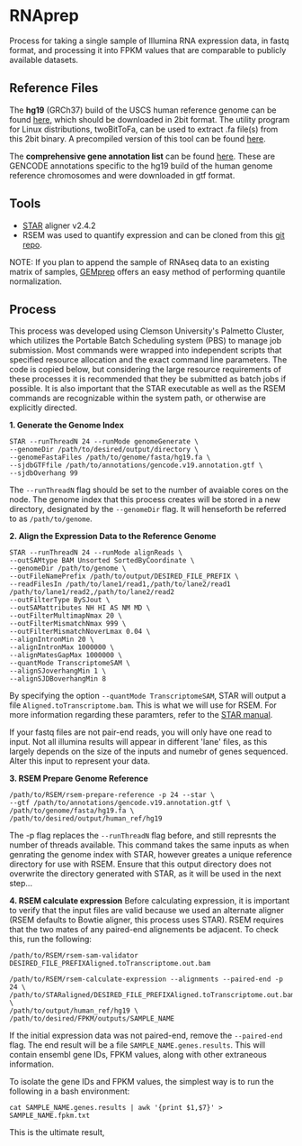 # RNAprep
Process for taking a single sample of Illumina RNA expression data, in fastq format, and processing it into FPKM values that are comparable to publicly available datasets.

## Reference Files
The **hg19** (GRCh37) build of the USCS human reference genome can be found [here](http://hgdownload.cse.ucsc.edu/goldenPath/hg19/bigZips/), which should be downloaded in 2bit format. The utility program for Linux distributions, twoBitToFa, can be used to extract .fa file(s) from this 2bit binary. A precompiled version of this tool can be found [here](http://hgdownload.soe.ucsc.edu/admin/exe/linux.x86_64/).

The **comprehensive gene annotation list** can be found [here](http://ftp.ebi.ac.uk/pub/databases/gencode/Gencode_human/release_19). These are GENCODE annotations specific to the hg19 build of the human genome reference chromosomes and were downloaded in gtf format. 

## Tools
* [STAR](https://github.com/alexdobin/STAR/releases/tag/STAR_2.4.2a) aligner v2.4.2
* RSEM was used to quantify expression and can be cloned from this [git repo](https://github.com/deweylab/RSEM).

NOTE: If you plan to append the sample of RNAseq data to an existing matrix of samples, [GEMprep](https://github.com/SystemsGenetics/GEMprep) offers an easy method of performing quantile normalization.

## Process
This process was developed using Clemson University's Palmetto Cluster, which utilizes the Portable Batch Scheduling system (PBS) to manage job submission. Most commands were wrapped into independent scripts that specified resource allocation and the exact command line parameters. The code is copied below, but considering the large resource requirements of these processes it is recommended that they be submitted as batch jobs if possible. It is also important that the STAR executable as well as the RSEM commands are recognizable within the system path, or otherwise are explicitly directed.

**1. Generate the Genome Index**
```
STAR --runThreadN 24 --runMode genomeGenerate \
--genomeDir /path/to/desired/output/directory \
--genomeFastaFiles /path/to/genome/fasta/hg19.fa \
--sjdbGTFfile /path/to/annotations/gencode.v19.annotation.gtf \
--sjdbOverhang 99
```
The `--runThreadN` flag should be set to the number of avaiable cores on the node. The genome index that this process creates will be stored in a new directory, designated by the `--genomeDir` flag. It will henseforth be referred to as `/path/to/genome`.

**2. Align the Expression Data to the Reference Genome**
```
STAR --runThreadN 24 --runMode alignReads \
--outSAMtype BAM Unsorted SortedByCoordinate \
--genomeDir /path/to/genome \
--outFileNamePrefix /path/to/output/DESIRED_FILE_PREFIX \
--readFilesIn /path/to/lane1/read1,/path/to/lane2/read1 /path/to/lane1/read2,/path/to/lane2/read2
--outFilterType BySJout \
--outSAMattributes NH HI AS NM MD \
--outFilterMultimapNmax 20 \
--outFilterMismatchNmax 999 \
--outFilterMismatchNoverLmax 0.04 \
--alignIntronMin 20 \
--alignIntronMax 1000000 \
--alignMatesGapMax 1000000 \
--quantMode TranscriptomeSAM \
--alignSJoverhangMin 1 \
--alignSJDBoverhangMin 8 
```
By specifying the option  `--quantMode TranscriptomeSAM`, STAR will output a file `Aligned.toTranscriptome.bam`. This is what we will use for RSEM. For more information regarding these paramters, refer to the [STAR manual](http://labshare.cshl.edu/shares/gingeraslab/www-data/dobin/STAR/STAR.posix/doc/STARmanual.pdf).

If your fastq files are not pair-end reads, you will only have one read to input. Not all illumina results will appear in different 'lane' files, as this largely depends on the size of the inputs and numebr of genes sequenced. Alter this input to represent your data.

**3. RSEM Prepare Genome Reference**
```
/path/to/RSEM/rsem-prepare-reference -p 24 --star \
--gtf /path/to/annotations/gencode.v19.annotation.gtf \
/path/to/genome/fasta/hg19.fa \
/path/to/desired/output/human_ref/hg19
```
The -p flag replaces the `--runThreadN` flag before, and still represnts the number of threads available. This command takes the same inputs as when genrating the genome index with STAR, however greates a unique reference directory for use with RSEM. Ensure that this output directory does not overwrite the directory generated with STAR, as it will be used in the next step... 

**4. RSEM calculate expression**
Before calculating expression, it is important to verify that the input files are valid because we used an alternate aligner (RSEM defaults to Bowtie aligner, this process uses STAR). RSEM requires that the two mates of any paired-end alignements be adjacent. To check this, run the following:
```
/path/to/RSEM/rsem-sam-validator DESIRED_FILE_PREFIXAligned.toTranscriptome.out.bam

```
```
/path/to/RSEM/rsem-calculate-expression --alignments --paired-end -p 24 \
/path/to/STARaligned/DESIRED_FILE_PREFIXAligned.toTranscriptome.out.bam \
/path/to/output/human_ref/hg19 \
/path/to/desired/FPKM/outputs/SAMPLE_NAME
```
If the initial expression data was not paired-end, remove the `--paired-end` flag. The end result will be a file `SAMPLE_NAME.genes.results`. This will contain ensembl gene IDs, FPKM values, along with other extraneous information. 

To isolate the gene IDs and FPKM values, the simplest way is to run the following in a bash environment:
```
cat SAMPLE_NAME.genes.results | awk '{print $1,$7}' > SAMPLE_NAME.fpkm.txt
```

This is the ultimate result, 

